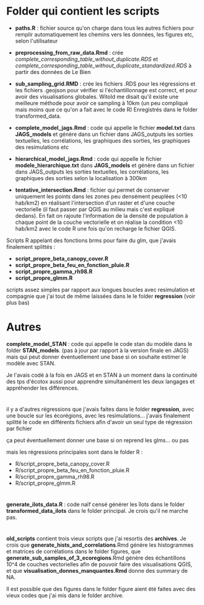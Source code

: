 # Folder qui contient les scripts
                     
- **paths.R** : fichier source qu'on charge dans tous les autres fichiers pour remplir automatiquement les chemins vers les données, les figures etc, selon l'utilisateur

- **preprocessing_from_raw_data.Rmd** : crée *complete_corresponding_table_without_duplicate.RDS* et *complete_corresponding_table_without_duplicate_standardized.RDS* à partir des données de Le Bien

- **sub_sampling_grid.RMD** :  crée les fichiers .RDS pour les régressions et les fichiers .geojson pour vérifier si l'échantillonnage est correct, et pour avoir des visualisations globales. Witold me disait qu'il existe une meilleure méthode pour avoir ce sampling à 10km (un peu compliqué mais moins que ce qu'on a fait avec le code R) Enregistrés dans le folder transformed_data.

- **complete_model_jags.Rmd** : code qui appelle le fichier **model.txt** dans **JAGS_models** et génère dans un fichier dans JAGS_outputs les sorties textuelles, les corrélations, les graphiques des sorties, les graphiques des resimulations etc

- **hierarchical_model_jags.Rmd** : code qui appelle le fichier **modele_hierarchique.txt** dans **JAGS_models** et génère dans un fichier dans JAGS_outputs les sorties textuelles, les corrélations, les graphiques des sorties selon la localisation à 300km

- **tentative_intersection.Rmd** : fichier qui permet de conserver uniquement les points dans les zones peu densément peuplées (<10 hab/km2) en réalisant l'intersection d'un raster et d'une couche vectorielle (il faut passer par QGIS au milieu mais c'est expliqué dedans). En fait on rajoute l'information de la densité de population à chaque point de la couche vectorielle et on réalise la condition <10 hab/km2 avec le code R une fois qu'on recharge le fichier QGIS.

Scripts R appelant des fonctions brms pour faire du glm, que j'avais finalement splittés :

- **script_propre_beta_canopy_cover.R**
- **script_propre_beta_feu_en_fonction_pluie.R**
- **script_propre_gamma_rh98.R**
- **script_propre_glmm.R**

scripts assez simples par rapport aux longues boucles avec resimulation et compagnie que j'ai tout de même laissées dans le le folder **regression** (voir plus bas)

# Autres

**complete_model_STAN** : code qui appelle le code stan du modèle dans le folder **STAN_models**. (pas à jour par rapport à la version finale en JAGS) mais qui peut donner éventuellement une base si on souhaite estimer le modèle avec STAN.

Je l'avais codé à la fois en JAGS et en STAN à un moment dans la continuité des tps d'écotox aussi pour apprendre simultanément les deux langages et appréhender les différences.

# 
il y a d'autres régressions que j'avais faites dans le folder **regression**, avec une boucle sur les écorégions, avec les resimulations...
j'avais finalement splitté le code en différents fichiers afin d'avoir un seul type de régression par fichier

ça peut éventuellement donner une base si on reprend les glms...
ou pas

mais les régressions principales sont dans le folder R :
- R/script_propre_beta_canopy_cover.R
- R/script_propre_beta_feu_en_fonction_pluie.R
- R/script_propre_gamma_rh98.R
- R/script_propre_glmm.R

# 

**generate_ilots_data.R** : code naïf censé générer les îlots dans le folder **transformed_data_ilots** dans le folder principal. Je crois qu'il ne marche pas.

# 

**old_scripts** contient trois vieux scripts que j'ai resortis des **archives**. Je crois que **generate_hists_and_correlations**.Rmd génère les histogrammes et matrices de corrélations dans le folder figures, que **generate_sub_samples_of_3_ecoregions**.Rmd génère des échantillons 10^4 de couches vectorielles afin de pouvoir faire des visualisations QGIS, et que **visualisation_donnes_manquantes.Rmd** donne des summary de NA.

Il est possible que des figures dans le folder figure aient été faites avec des vieux codes que j'ai mis dans le folder archive.

